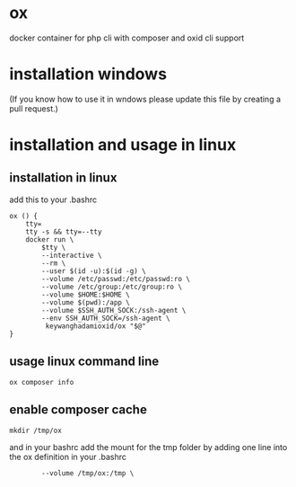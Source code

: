 # ox
docker container for php cli with composer and oxid cli support

# installation windows
(If you know how to use it in wndows please update this file by creating a pull request.)

# installation and usage in linux

## installation in linux
add this to your .bashrc
```
ox () {
    tty=
    tty -s && tty=--tty
    docker run \
        $tty \
        --interactive \
        --rm \
        --user $(id -u):$(id -g) \
        --volume /etc/passwd:/etc/passwd:ro \
        --volume /etc/group:/etc/group:ro \
        --volume $HOME:$HOME \
        --volume $(pwd):/app \
        --volume $SSH_AUTH_SOCK:/ssh-agent \
        --env SSH_AUTH_SOCK=/ssh-agent \
         keywanghadamioxid/ox "$@"
}
```
## usage linux command line
```
ox composer info
```

## enable composer cache
```
mkdir /tmp/ox
```
and in your bashrc add the mount for the tmp folder by adding one
line into the ox definition in your .bashrc
```
        --volume /tmp/ox:/tmp \
```


